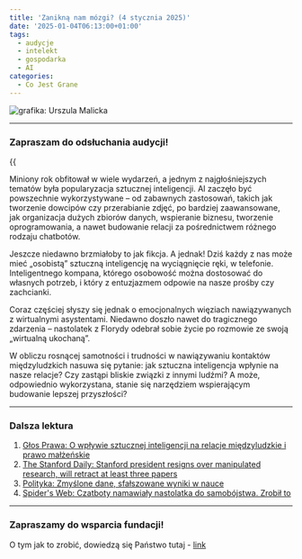 ```yaml
---
title: 'Zanikną nam mózgi? (4 stycznia 2025)'
date: '2025-01-04T06:13:00+01:00'
tags:
  - audycje
  - intelekt
  - gospodarka
  - AI
categories:
  - Co Jest Grane
---
```


![grafika: Urszula Malicka](/uploads/CJG_93_2025_01_04.png)

---

### Zapraszam do odsłuchania audycji!

{{<audio src="audio/LONG CJG_93_2025_01_04.mp3">}}

Miniony rok obfitował w wiele wydarzeń, a jednym z najgłośniejszych tematów była popularyzacja sztucznej inteligencji. AI zaczęło być powszechnie wykorzystywane – od zabawnych zastosowań, takich jak tworzenie dowcipów czy przerabianie zdjęć, po bardziej zaawansowane, jak organizacja dużych zbiorów danych, wspieranie biznesu, tworzenie oprogramowania, a nawet budowanie relacji za pośrednictwem różnego rodzaju chatbotów.

Jeszcze niedawno brzmiałoby to jak fikcja. A jednak! Dziś każdy z nas może mieć „osobistą” sztuczną inteligencję na wyciągnięcie ręki, w telefonie. Inteligentnego kompana, którego osobowość można dostosować do własnych potrzeb, i który z entuzjazmem odpowie na nasze prośby czy zachcianki.

Coraz częściej słyszy się jednak o emocjonalnych więziach nawiązywanych z wirtualnymi asystentami. Niedawno doszło nawet do tragicznego zdarzenia – nastolatek z Florydy odebrał sobie życie po rozmowie ze swoją „wirtualną ukochaną”.

W obliczu rosnącej samotności i trudności w nawiązywaniu kontaktów międzyludzkich nasuwa się pytanie: jak sztuczna inteligencja wpłynie na nasze relacje? Czy zastąpi bliskie związki z innymi ludźmi? A może, odpowiednio wykorzystana, stanie się narzędziem wspierającym budowanie lepszej przyszłości?

---

### Dalsza lektura

1. [Głos Prawa: O wpływie sztucznej inteligencji na relacje międzyludzkie i prawo małżeńskie](https://glosprawa.pl/artykul-256/o-wplywie-sztucznej-inteligencji-na-relacje-miedzyludzkie-i-prawo-malzenskie)
2. [The Stanford Daily: Stanford president resigns over manipulated research, will retract at least three papers](https://stanforddaily.com/2023/07/19/stanford-president-resigns-over-manipulated-research-will-retract-at-least-3-papers/)
3. [Polityka: Zmyślone dane, sfałszowane wyniki w nauce](https://www.polityka.pl/tygodnikpolityka/nauka/1541845,1,zmyslone-dane-sfalszowane-wyniki-w-nauce.read)
4. [Spider's Web: Czatboty namawiały nastolatka do samobójstwa. Zrobił to](https://spidersweb.pl/2024/10/nastolatek-odebranie-zycia-czatbot-character-ai.html)

---

### Zapraszamy do wsparcia fundacji!

O tym jak to zrobić, dowiedzą się Państwo tutaj - [link](https://audycje.com.pl/posts/wsparcie/)